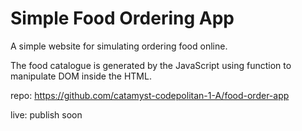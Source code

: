 # Simple Food Ordering App

A simple website for simulating ordering food online.

The food catalogue is generated by the JavaScript using function to manipulate DOM inside the HTML.

repo: https://github.com/catamyst-codepolitan-1-A/food-order-app

live: publish soon
